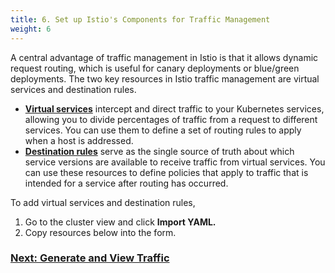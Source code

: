 ```yaml
---
title: 6. Set up Istio's Components for Traffic Management
weight: 6
---
```


A central advantage of  traffic management in Istio is that it allows dynamic request routing, which is useful for canary deployments or blue/green deployments. The two key resources in Istio traffic management are virtual services and destination rules. 

- **[Virtual services](https://istio.io/docs/reference/config/networking/v1alpha3/virtual-service/)** intercept and direct traffic to your Kubernetes services, allowing you to divide percentages of traffic from a request to different services. You can use them to define a set of routing rules to apply when a host is addressed.
- **[Destination rules](https://istio.io/docs/reference/config/networking/v1alpha3/destination-rule/)** serve as the single source of truth about which service versions are available to receive traffic from virtual services. You can use these resources to define policies that apply to traffic that is intended for a service after routing has occurred.

To add virtual services and destination rules,

1. Go to the cluster view and click **Import YAML.**
1. Copy resources below into the form.

### [Next: Generate and View Traffic]({{<baseurl>}}/rancher/v2.x/en/cluster-admin/tools/istio/setup/view-traffic)
